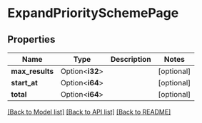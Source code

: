 # ExpandPrioritySchemePage

## Properties

Name | Type | Description | Notes
------------ | ------------- | ------------- | -------------
**max_results** | Option<**i32**> |  | [optional]
**start_at** | Option<**i64**> |  | [optional]
**total** | Option<**i64**> |  | [optional]

[[Back to Model list]](../README.md#documentation-for-models) [[Back to API list]](../README.md#documentation-for-api-endpoints) [[Back to README]](../README.md)



